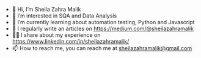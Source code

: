 - 👋 Hi, I’m Sheila Zahra Malik
- 👀 I’m interested in SQA and Data Analysis
- 🌱 I’m currently learning about automation testing, Python and Javascript
- 📝 I regularly write an articles on https://medium.com/@sheilazahramalik
- 🚶‍♀️ I share about my experience on https://www.linkedin.com/in/sheilazahramalik/
- 📫 How to reach me, you can reach me at sheilazahramalik@gmail.com

<!---
sheilamalik00/sheilamalik00 is a ✨ special ✨ repository because its `README.md` (this file) appears on your GitHub profile.
You can click the Preview link to take a look at your changes.
--->
